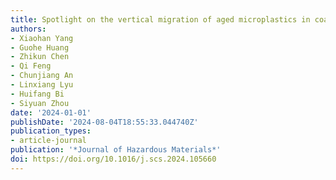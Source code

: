 ```yaml
---
title: Spotlight on the vertical migration of aged microplastics in coastal waters
authors:
- Xiaohan Yang
- Guohe Huang
- Zhikun Chen
- Qi Feng
- Chunjiang An
- Linxiang Lyu
- Huifang Bi
- Siyuan Zhou
date: '2024-01-01'
publishDate: '2024-08-04T18:55:33.044740Z'
publication_types:
- article-journal
publication: '*Journal of Hazardous Materials*'
doi: https://doi.org/10.1016/j.scs.2024.105660
---
```

